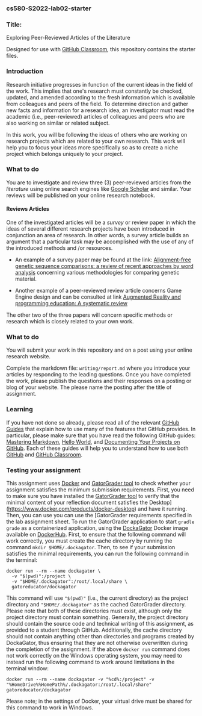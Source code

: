### cs580-S2022-lab02-starter

### Title:

Exploring Peer-Reviewed Articles of the Literature

Designed for use with [GitHub Classroom](https://classroom.github.com/), this repository contains the starter files.

### Introduction

Research initiative progresses in function of the current ideas in the field of the work. This implies that one's research must constantly be checked, updated, and amended according to the fresh information which is available from colleagues and peers of the field. To determine direction and gather new facts and information for a research idea, an investigator must read the academic (i.e., peer-reviewed) articles of colleagues and peers who are also working on similar or related subject.


In this work, you will be following the ideas of others who are working on research projects which are related to your own research. This work will help you to focus your ideas more specifically so as to create a niche project which belongs uniquely to your project.

### What to do

You are to investigate and review three (3) peer-reviewed articles from the _literature_ using online search engines like [Google Scholar](https://scholar.google.com/) and similar. Your reviews will be published on your online research notebook.

#### Reviews Articles

One of the investigated articles will be a _survey_ or review paper in which the ideas of several different research projects have been introduced in conjunction an area of research. In other words, a survey article builds an argument that a particular task may be accomplished with the use of any of the introduced methods and /or resources.

 - An example of a survey paper may be found at the link: [Alignment-free genetic sequence comparisons: a review of recent approaches by word analysis](https://dl.acm.org/doi/10.1145/2506583.2512365) concerning various methodologies for comparing genetic material.

 - Another example of a peer-reviewed review article concerns Game Engine design and can be consulted at link [Augmented Reality and programming education: A systematic review](https://www.sciencedirect.com/science/article/pii/S2212868921000544?casa_token=3zvomjf3awsAAAAA:qFkxOc_PE5JF3YGMGQj8C5c8d7K-oWD620AbzxlWiLxzhj_1Xc0fHPvDMxeKLCnKZRBaK5248w)

The other two of the three papers will concern specific methods or research which is closely related to your own work.

### What to do

You will submit your work in this repository and on a post using your online research website.

Complete the markdown file: `writing/report.md` where you introduce your articles by responding to the leading questions. Once you have completed the work, please publish the questions and their responses on a posting or blog of your website. The please name the posting after the title of assignment.


### Learning

If you have not done so already, please read all of the relevant [GitHub Guides](https://guides.github.com/) that explain how to use many of the features that GitHub provides. In particular, please make sure that you have read the following GitHub guides: [Mastering Markdown](https://guides.github.com/features/mastering-markdown/), [Hello World](https://guides.github.com/activities/hello-world/), and [Documenting Your Projects on GitHub](https://guides.github.com/features/wikis/). Each of these guides will help you to understand how to use both [GitHub](http://github.com) and [GitHub Classroom](https://classroom.github.com/).

### Testing your assignment

This assignment uses [Docker](https://www.docker.com) and [GatorGrader tool](https://github.com/GatorEducator/gatorgrader) to check whether your assignment satisfies the minimum submission requirements. First, you need to make sure you have installed the [GatorGrader tool](https://github.com/GatorEducator/gatorgrader) to verify that the minimal content of your reflection document satisfies the Desktop](https://www.docker.com/products/docker-desktop) and have it running. Then, you can use you can use the [GatorGrader requirements specified in the lab assignment sheet. To run the GatorGrader application to start `gradle grade` as a containerized application, using the [DockaGator](https://github.com/GatorEducator/dockagator) Docker image available on [DockerHub](https://cloud.docker.com/u/gatoreducator/repository/docker/gatoreducator/dockagator). First, to ensure that the following command will work correctly, you must create the cache directory by running the command `mkdir $HOME/.dockagator`. Then, to see if your submission satisfies the minimal requirements, you can run the following command in the terminal:

```
docker run --rm --name dockagator \
  -v "$(pwd)":/project \
  -v "$HOME/.dockagator":/root/.local/share \
  gatoreducator/dockagator
```

This command will use `"$(pwd)"` (i.e., the current directory) as the project directory and `"$HOME/.dockagator"` as the cached GatorGrader directory. Please note that both of these directories must exist, although only the project directory must contain something. Generally, the project directory should contain the source code and technical writing of this assignment, as provided to a student through GitHub. Additionally, the cache directory should not contain anything other than directories and programs created by DockaGator, thus ensuring that they are not otherwise overwritten during the completion of the assignment.  If the above `docker run` command does not work correctly on the Windows operating system, you may need to instead run the following command to work around limitations in the terminal window:


```
docker run --rm --name dockagator -v "%cd%:/project" -v "%HomeDrive%%HomePath%/.dockagator:/root/.local/share" gatoreducator/dockagator
```

Please note; in the settings of Docker, your virtual drive must be shared for this command to work in Windows.
